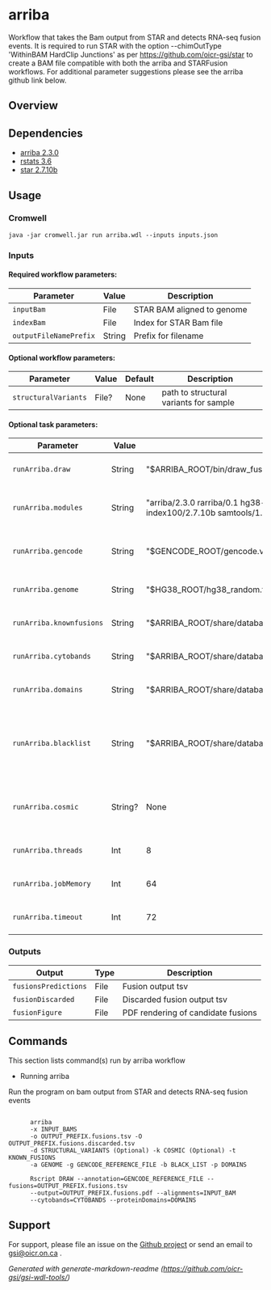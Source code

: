 # arriba

Workflow that takes the Bam output from STAR and detects RNA-seq fusion events. It is required to run STAR with the option --chimOutType 'WithinBAM HardClip Junctions' as per https://github.com/oicr-gsi/star to create a BAM file compatible with both the arriba and STARFusion workflows. For additional parameter suggestions please see the arriba github link below.

## Overview

## Dependencies

* [arriba 2.3.0](https://github.com/suhrig/arriba)
* [rstats 3.6](https://www.r-project.org/)
* [star 2.7.10b](https://github.com/alexdobin/STAR)


## Usage

### Cromwell
```
java -jar cromwell.jar run arriba.wdl --inputs inputs.json
```

### Inputs

#### Required workflow parameters:
Parameter|Value|Description
---|---|---
`inputBam`|File|STAR BAM aligned to genome
`indexBam`|File|Index for STAR Bam file
`outputFileNamePrefix`|String|Prefix for filename


#### Optional workflow parameters:
Parameter|Value|Default|Description
---|---|---|---
`structuralVariants`|File?|None|path to structural variants for sample


#### Optional task parameters:
Parameter|Value|Default|Description
---|---|---|---
`runArriba.draw`|String|"$ARRIBA_ROOT/bin/draw_fusions.R"|path to arriba draw command
`runArriba.modules`|String|"arriba/2.3.0 rarriba/0.1 hg38-cosmic-fusion/v91 hg38-star-index100/2.7.10b samtools/1.16.1"|Names and versions of modules to load
`runArriba.gencode`|String|"$GENCODE_ROOT/gencode.v31.annotation.gtf"|Path to gencode annotation file
`runArriba.genome`|String|"$HG38_ROOT/hg38_random.fa"|Path to loaded genome
`runArriba.knownfusions`|String|"$ARRIBA_ROOT/share/database/known_fusions_hg38_GRCh38_v2.3.0.tsv.gz"|database of known fusions
`runArriba.cytobands`|String|"$ARRIBA_ROOT/share/database/cytobands_hg38_GRCh38_v2.3.0.tsv"|cytobands for figure annotation
`runArriba.domains`|String|"$ARRIBA_ROOT/share/database/protein_domains_hg38_GRCh38_v2.3.0.gff3"|protein domains for annotation
`runArriba.blacklist`|String|"$ARRIBA_ROOT/share/database/blacklist_hg38_GRCh38_v2.3.0.tsv.gz"|List of fusions which are seen in normal tissue or artefacts
`runArriba.cosmic`|String?|None|known fusions from cosmic, optional
`runArriba.threads`|Int|8|Requested CPU threads
`runArriba.jobMemory`|Int|64|Memory allocated for this job
`runArriba.timeout`|Int|72|Hours before task timeout


### Outputs

Output | Type | Description
---|---|---
`fusionsPredictions`|File|Fusion output tsv
`fusionDiscarded`|File|Discarded fusion output tsv
`fusionFigure`|File|PDF rendering of candidate fusions


## Commands
 This section lists command(s) run by arriba workflow
 
 * Running arriba
 
 Run the program on bam output from STAR and detects RNA-seq fusion events
 
 ```
 
       arriba 
       -x INPUT_BAMS 
       -o OUTPUT_PREFIX.fusions.tsv -O OUTPUT_PREFIX.fusions.discarded.tsv 
       -d STRUCTURAL_VARIANTS (Optional) -k COSMIC (Optional) -t KNOWN_FUSIONS 
       -a GENOME -g GENCODE_REFERENCE_FILE -b BLACK_LIST -p DOMAINS
 
       Rscript DRAW --annotation=GENCODE_REFERENCE_FILE --fusions=OUTPUT_PREFIX.fusions.tsv 
       --output=OUTPUT_PREFIX.fusions.pdf --alignments=INPUT_BAM 
       --cytobands=CYTOBANDS --proteinDomains=DOMAINS
 
 ```
 ## Support

For support, please file an issue on the [Github project](https://github.com/oicr-gsi) or send an email to gsi@oicr.on.ca .

_Generated with generate-markdown-readme (https://github.com/oicr-gsi/gsi-wdl-tools/)_
